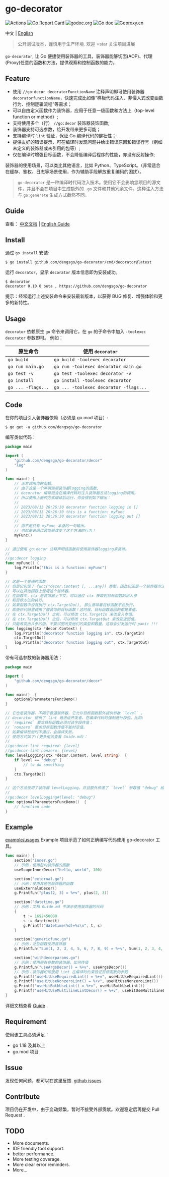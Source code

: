 # go-decorator

[![Actions](https://github.com/dengsgo/go-decorator/workflows/Go/badge.svg)](https://github.com/dengsgo/go-decorator/actions)  [![Go Report Card](https://goreportcard.com/badge/github.com/dengsgo/go-decorator)](https://goreportcard.com/report/github.com/dengsgo/go-decorator)  [![godoc.org](https://godoc.org/github.com/dengsgo/go-decorator/decor?status.svg)](https://godoc.org/github.com/dengsgo/go-decorator/decor)  [![Go doc](https://img.shields.io/badge/go.dev-reference-brightgreen?logo=go&logoColor=white&style=flat)](https://pkg.go.dev/github.com/dengsgo/go-decorator/decor)  [![Goproxy.cn](https://goproxy.cn/stats/github.com/dengsgo/go-decorator/badges/download-count.svg)](https://goproxy.cn)


中文 | [English](README.md)  

> 公开测试版本，谨慎用于生产环境. 欢迎 ⭐star 关注项目进展

`go-decorator`, 让 Go 便捷使用装饰器的工具，装饰器能够切面(AOP)、代理(Proxy)任意的函数和方法，提供观察和控制函数的能力。


## Feature

- 使用 `//go:decor decoratorFunctionName` 注释声明即可使用装饰器 `decoratorfunctionName`，快速完成比如像“样板代码注入、非侵入式改变函数行为、控制逻辑流程”等需求；  
- 可以自由定义函数作为装饰器，应用于任意一级函数和方法上（top-level function or method）;  
- 支持使用多个（行） `//go:decor` 装饰器装饰函数;
- 装饰器支持可选参数，给开发带来更多可能；
- 支持编译时 `lint` 验证，保证 Go 编译代码的健壮性；
- 提供友好的错误提示，可在编译时发现问题并给出错误原因和错误行号（例如未定义的装饰器或未引用的包等）;   
- 仅在编译时增强目标函数，不会降低编译后程序的性能，亦没有反射操作;   

装饰器的使用场景，可以类比其他语言，比如 Python、TypeScript。（非常适合在缓存、鉴权、日志等场景使用，作为辅助手段解放重复编码的困扰）。

> `go-decorator` 是一种编译时代码注入技术。使用它不会影响您项目的源文件，并且不会在项目中生成额外的 `.go` 文件和其他冗余文件。这种注入方法与 `go:generate` 生成方式截然不同。


## Guide

查看： [中文文档](GUIDE.zh_cn.md#使用引导)  |  [English Guide](GUIDE.md#guide) 

## Install

通过 `go install` 安装:
```shell
$ go install github.com/dengsgo/go-decorator/cmd/decorator@latest
```

运行 `decorator`，显示 `decorator` 版本信息即为安装成功。
```shell
$ decorator
decorator 0.10.0 beta , https://github.com/dengsgo/go-decorator
```

提示：经常运行上述安装命令来安装最新版本，以获得 BUG 修复、增强体验和更多的新特性。

## Usage

`decorator` 依赖原生 `go` 命令来调用它，在 `go` 的子命令中加入 `-toolexec decorator` 参数即可。
例如：  

|原生命令| 使用 `decorator` |
|--------|--------|
| `go build` | `go build -toolexec decorator` |
| `go run main.go` | `go run -toolexec decorator main.go` |
| `go test -v` | `go test -toolexec decorator -v` |
| `go install` | `go install -toolexec decorator` |
| `go ... -flags...` | `go ... -toolexec decorator -flags...` |


## Code

在你的项目引入装饰器依赖（必须是 go.mod 项目）:

```shell
$ go get -u github.com/dengsgo/go-decorator
```

编写类似代码：

```go
package main

import (
	"github.com/dengsgo/go-decorator/decor"
	"log"
)

func main() {
	// 正常调用你的函数。
	// 由于这是一个声明使用装饰器logging的函数, 
	// decorator 编译链会在编译代码时注入装饰器方法logging的调用。
	// 所以使用上面的方式编译后运行，你会得到如下输出：
	// 
	// 2023/08/13 20:26:30 decorator function logging in []
	// 2023/08/13 20:26:30 this is a function: myFunc
	// 2023/08/13 20:26:30 decorator function logging out []
	// 
	// 而不是只有 myFunc 本身的一句输出。
	// 也就是说通过装饰器改变了这个方法的行为！
	myFunc() 
}

// 通过使用 go:decor 注释声明该函数将使用装饰器logging来装饰。
//
//go:decor logging
func myFunc() {
	log.Println("this is a function: myFunc")
}

// 这是一个普通的函数
// 但是它实现了 func(*decor.Context [, ...any]) 类型，因此它还是一个装饰器方法，
// 可以在其他函数上使用这个装饰器。
// 在函数中，ctx 是装饰器上下文，可以通过 ctx 获取到目标函数的出入参
// 和目标方法的执行。
// 如果函数中没有执行 ctx.TargetDo(), 那么意味着目标函数不会执行，
// 即使你代码里调用了被装饰的目标函数！这时候，目标函数返回的都是零值。
// 在 ctx.TargetDo() 之前，可以修改 ctx.TargetIn 来改变入参值。
// 在 ctx.TargetDo() 之后，可以修改 ctx.TargetOut 来改变返回值。
// 只能改变出入参的值。不要试图改变他们的类型和数量，这将会引发运行时 panic !!!
func logging(ctx *decor.Context) {
	log.Println("decorator function logging in", ctx.TargetIn)
	ctx.TargetDo()
	log.Println("decorator function logging out", ctx.TargetOut)
}

```

带有可选参数的装饰器用法：

```go
package main

import (
	"github.com/dengsgo/go-decorator/decor"
)

func main()  {
	optionalParametersFuncDemo()
}

// 它也是装饰器，不同于普通装饰器，它允许目标函数额外提供参数 `level` 。
// decorator 提供了 lint 语法给开发者，在编译代码时强制进行校验。比如:
// `required` 要求目标函数必须对该字段传值；
// `nonzero` 要求目标函数传值不能时空值。
// 如果编译检验时不通过，会编译失败。
// 使用方式如下:(更多用法查看 Guide.md)：
//
//go:decor-lint required: {level}
//go:decor-lint nonzero: {level}
func levelLogging(ctx *decor.Context, level string)  {
	if level == "debug" {
		// to do something
	}
	ctx.TargetDo()
}

// 这个方法使用了装饰器 levelLogging，并且额外传递了 `level` 参数值 "debug" 给装饰器。
// 
//go:decor levelLogging#{level: "debug"}
func optionalParametersFuncDemo()  {
	// function code
}
```

## Example

[example/usages](example/usages) Example 项目示范了如何正确编写代码使用 go-decorator 工具。 

```go
func main() {
	section("inner.go")
	// 示例：使用包内装饰器的函数
	useScopeInnerDecor("hello, world", 100)

	section("external.go")
	// 示例：使用其他包装饰器的函数
	useExternalaDecor()
	g.PrintfLn("plus(2, 3) = %+v", plus(2, 3))

	section("datetime.go")
	// 示例：文档 Guide.md 中演示使用装饰器的代码
	{
		t := 1692450000
		s := datetime(t)
		g.Printf("datetime(%d)=%s\n", t, s)
	}

	section("genericfunc.go")
	// 示例：泛型函数使用装饰器
	g.PrintfLn("Sum(1, 2, 3, 4, 5, 6, 7, 8, 9) = %+v", Sum(1, 2, 3, 4, 5, 6, 7, 8, 9))

	section("withdecorparams.go")
	// 示例：使用带有参数的装饰器，如何传值
	g.PrintfLn("useArgsDecor() = %+v", useArgsDecor())
	// 示例：装饰器如何使用 Lint 在编译时约束验证目标函数的参数
	g.Printf("useHitUseRequiredLint() = %+v", useHitUseRequiredLint())
	g.Printf("useHitUseNonzeroLint() = %+v", useHitUseNonzeroLint())
	g.Printf("useHitBothUseLint() = %+v", useHitBothUseLint())
	g.Printf("useHitUseMultilineLintDecor() = %+v", useHitUseMultilineLintDecor())
}

```

详细文档查看 [Guide](#guide) .

## Requirement

使用该工具必须满足：

- go 1.18 及其以上  
- go.mod 项目

## Issue

发现任何问题，都可以在这里反馈. [github issues](https://github.com/dengsgo/go-decorator/issues)  

## Contribute

项目仍在开发中，由于变动频繁，暂时不接受外部贡献。欢迎稳定后再提交 Pull Request .

## TODO

- More documents.
- IDE friendly tool support.  
- better performance.
- More testing coverage.  
- More clear error reminders.
- More...